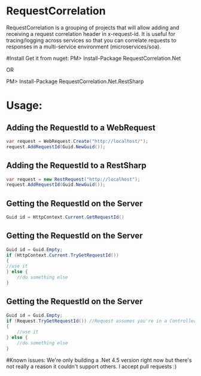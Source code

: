 # RequestCorrelation

RequestCorrelation is a grouping of projects that will allow adding and receiving a request correlation header in x-request-id.  It is useful for tracing/logging across services so that you can correlate requests to responses in a multi-service environment (microservices/soa).

#Install
Get it from nuget:
PM> Install-Package RequestCorrelation.Net

OR

PM> Install-Package RequestCorrelation.Net.RestSharp

# Usage:
## Adding the RequestId to a WebRequest
```C#
var request = WebRequest.Create("http://localhost/");
request.AddRequestId(Guid.NewGuid());
```

## Adding the RequestId to a RestSharp 
```C#
var request = new RestRequest("http://localhost");
request.AddRequestId(Guid.NewGuid());
```

## Getting the RequestId on the Server
```C#
Guid id = HttpContext.Current.GetRequestId()
```

## Getting the RequestId on the Server
```C#
Guid id = Guid.Empty;
if (HttpContext.Current.TryGetRequestId())
{
//use it
} else { 
	//do something else
}
```

## Getting the RequestId on the Server
```C#
Guid id = Guid.Empty;
if (Request.TryGetRequestId()) //Request assumes you're in a Controller/ApiController
{
	//use it
} else { 
	//do something else
}
```

#Known issues:
We're only building a .Net 4.5 version right now but there's not really a reason it couldn't support others.  I accept pull requests :)
